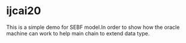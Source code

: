 # ijcai20
This is a simple demo for SEBF model.In order to show how the oracle machine can work to help main chain to extend data type.
